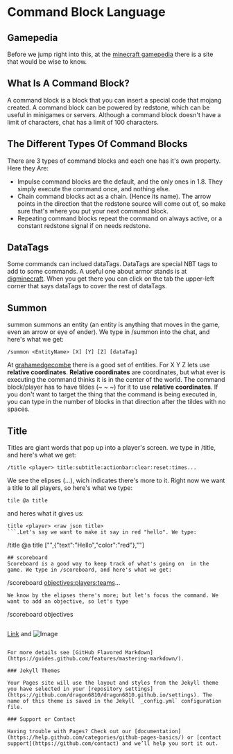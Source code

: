 # Command Block Language

## Gamepedia
Before we jump right into this, at the [minecraft gamepedia](https://minecraft.gamepedia.com/Command_Block) there is a site that would be wise to know.

## What Is A Command Block?
A command block is a block that you can insert a special code that mojang created. A command block can be powered by redstone, which can be useful in minigames or servers. Although a command block doesn't have a limit of characters, chat has a limit of 100 characters.

## The Different Types Of Command Blocks
There are 3 types of command blocks and each one has it's own property. Here they Are:
- Impulse command blocks are the default, and the only ones in 1.8. They simply execute the command once, and nothing else.
- Chain command blocks act as a chain. (Hence its name). The arrow points in the direction that the redstone source will    come out of, so make sure that's where you put your next command block. 
- Repeating command blocks repeat the command on always active, or a constant redstone signal if on needs redstone.

## DataTags
Some commands can inclued dataTags. DataTags are special NBT tags to add to some commands. A useful one about armor stands is at [digminecraft](https://www.digminecraft.com/data_tags/armor_stand.php). When you get there you can click on the tab the upper-left corner that says dataTags to cover the rest of dataTags.

## Summon
summon summons an entity (an entity is anything that moves in the game, even an arrow or eye of ender). We type in /summon into the chat, and here's what we get:

```
/summon <EntityName> [X] [Y] [Z] [dataTag]
``` 
At [grahamedgecombe](https://minecraft-ids.grahamedgecombe.com/entities) there is a good set of entities.
For X Y Z lets use **relative coordinates**. **Relative coordinates** are coordinates, but what ever is executing the command thinks it is in the center of the world. The command block/player has to have tildes (~ ~ ~) for it to use **relative coordinates**. If you don't want to target the thing that the command is being executed in, you can type in the number of blocks in that direction after the tildes with no spaces.

## Title
Titles are giant words that pop up into a player's screen. we type in /title, and here's what we get:
```
/title <player> title:subtitle:actionbar:clear:reset:times...
```
We see the elipses (...), wich indicates there's more to it. Right now we want a title to all players, so here's what we type:
```
tile @a title
```
and heres what it gives us:

```
title <player> <raw json title>
```.Let's say we want to make it say in red "hello". We type:
 ```
 /title @a title ["",{"text":"Hello","color":"red"},""]
```.
## scoreboard
Scoreboard is a good way to keep track of what's going on  in the game. We type in /scoreboard, and here's what we get:
```
/scoreboard <objectives:players:teams>...
```
We know by the elipses there's more; but let's focus the command. We want to add an objective, so let's type
```
/scoreboard objectives
```, and here's what we get:
```
[Link](url) and ![Image](src)
```

For more details see [GitHub Flavored Markdown](https://guides.github.com/features/mastering-markdown/).

### Jekyll Themes

Your Pages site will use the layout and styles from the Jekyll theme you have selected in your [repository settings](https://github.com/dragon6810/dragon6810.github.io/settings). The name of this theme is saved in the Jekyll `_config.yml` configuration file.

### Support or Contact

Having trouble with Pages? Check out our [documentation](https://help.github.com/categories/github-pages-basics/) or [contact support](https://github.com/contact) and we’ll help you sort it out.
